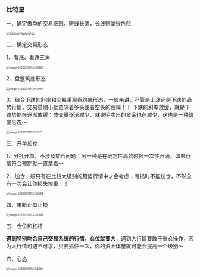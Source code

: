 ### 比特皇

一、确定做单的交易级别，短线长拿，长线短拿很危险

<img src="https://raw.githubusercontent.com/Nobi-Nobita5/study-notes/master/img/Gl4OosHWgAA8PQu.jpeg" alt="Gl4OosHWgAA8PQu" style="zoom:50%;" />

二、确定交易形态

1、看涨、看跌三角

<img src="https://raw.githubusercontent.com/Nobi-Nobita5/study-notes/master/img/image-20250313113425980.png" alt="image-20250313113425980" style="zoom:50%;" />

2、盘整筑底形态

<img src="https://raw.githubusercontent.com/Nobi-Nobita5/study-notes/master/img/image-20250313113601989.png" alt="image-20250313113601989" style="zoom:50%;" />

3、结合下跌的斜率和交易量观察筑底形态，一般来讲，不管是上涨还是下跌的趋势行情，交易量缩小就意味着多头或者空头的衰竭！！ 下跌的斜率放缓，就是下跌势能在逐渐放缓；成交量逐渐减少，就说明卖出的资金也在减少，这也是一种筑底形态～

<img src="https://raw.githubusercontent.com/Nobi-Nobita5/study-notes/master/img/image-20250313113715571.png" alt="image-20250313113715571" style="zoom:50%;" />



三、开单加仓

1、分批开单，不涉及加仓问题；另一种是在确定性高的时候一次性开满，如果行情符合预期就一直拿着～ 

2、加仓一般只有在比较大级别的趋势行情中才会考虑；亏损时不能加仓，不然总有一次会让你损失惨重！！

<img src="https://raw.githubusercontent.com/Nobi-Nobita5/study-notes/master/img/image-20250313113732696.png" alt="image-20250313113732696" style="zoom:50%;" />



四、果断止盈止损

<img src="https://raw.githubusercontent.com/Nobi-Nobita5/study-notes/master/img/image-20250313113742993.png" alt="image-20250313113742993" style="zoom:50%;" />

五、仓位和杠杆

**遇到特别吻合自己交易系统的行情，仓位就要大**，遇到大行情要敢于重仓操作，因为大行情可遇不可求，只要抓住一次，你的资金体量就可能会提高一个级别～



六、心态

<img src="https://raw.githubusercontent.com/Nobi-Nobita5/study-notes/master/img/image-20250313113754921.png" alt="image-20250313113754921" style="zoom:50%;" />

